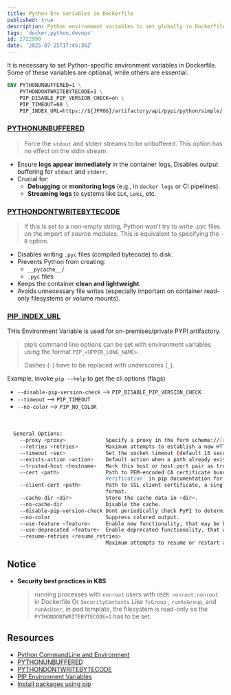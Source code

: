 ```yaml
---
title: Python Env Variables in Dockerfile
published: true
description: Python environment variables to set globally in Dockerfile
tags: 'docker,python,devops'
id: 2722999
date: '2025-07-25T17:45:36Z'
---
```


It is necessary to set Python-specific environment variables in Dockerfile. Some of these variables are optional, while others are essential.

```dockerfile
ENV PYTHONUNBUFFERED=1 \
    PYTHONDONTWRITEBYTECODE=1 \
    PIP_DISABLE_PIP_VERSION_CHECK=on \
    PIP_TIMEOUT=60 \
    PIP_INDEX_URL=https://${JFROG}/artifactory/api/pypi/python/simple/
```

### [PYTHONUNBUFFERED][envvar-PYTHONUNBUFFERED]

> Force the `stdout` and stderr streams to be unbuffered. This option has no effect on the stdin stream.

- Ensure **logs appear immediately** in the container logs, Disables output buffering for `stdout` and `stderr`.
- Crucial for:
  - **Debugging** or **monitoring logs** (e.g., in `docker logs` or CI pipelines).
  - **Streaming logs** to systems like `ELK`, `Loki`, etc.

### [PYTHONDONTWRITEBYTECODE][envvar-PYTHONDONTWRITEBYTECODE]

> If this is set to a non-empty string, Python won’t try to write .pyc files on the import of source modules. This is equivalent to specifying the `-B` option.

- Disables writing `.pyc` files (compiled bytecode) to disk.
- Prevents Python from creating:
  - `__pycache__/`
  - `.pyc` files
- Keeps the container **clean and lightweight**.
- Avoids unnecessary file writes (especially important on container read-only filesystems or volume mounts).

### [PIP_INDEX_URL][pip-env-variable]

THis Environment Variable is used for on-premises/private PYPI artifactory.

> pip’s command line options can be set with environment variables using the format `PIP_<UPPER_LONG_NAME>`.
>
> Dashes (`-`) have to be replaced with underscores (`_`).

Example, invoke `pip --help` to get the cli options (flags)

- `--disable-pip-version-check` --> `PIP_DISABLE_PIP_VERSION_CHECK`
- `--timeout` --> `PIP_TIMEOUT`
- `--no-color` --> `PIP_NO_COLOR` </br></br></br>

```bash
  General Options:
    --proxy <proxy>             Specify a proxy in the form scheme://[user:passwd@]proxy.server:port.
    --retries <retries>         Maximum attempts to establish a new HTTP connection. (default: 5)
    --timeout <sec>             Set the socket timeout (default 15 seconds).
    --exists-action <action>    Default action when a path already exists: (s)witch, (i)gnore, (w)ipe, (b)ackup, (a)bort.
    --trusted-host <hostname>   Mark this host or host:port pair as trusted, even though it does not have valid or any HTTPS.
    --cert <path>               Path to PEM-encoded CA certificate bundle. If provided, overrides the default. See 'SSL Certificate
                                Verification' in pip documentation for more information.
    --client-cert <path>        Path to SSL client certificate, a single file containing the private key and the certificate in PEM
                                format.
    --cache-dir <dir>           Store the cache data in <dir>.
    --no-cache-dir              Disable the cache.
    --disable-pip-version-check Dont periodically check PyPI to determine whether a new version of pip is available for download. Implied with --no-index.
    --no-color                  Suppress colored output.
    --use-feature <feature>     Enable new functionality, that may be backward incompatible.
    --use-deprecated <feature>  Enable deprecated functionality, that will be removed in the future.
    --resume-retries <resume_retries>
                                Maximum attempts to resume or restart an incomplete download. (default: 0)
```

## Notice

- **Security best practices in K8S**

  > running processes with `nonroot` users with `USER nonroot:nonroot` in Dockerfile Or `SecurityContexts` Like `fsGroup` , `runAsGroup`, and `runAsUser`, in pod template, the filesystem is read-only so the `PYTHONDONTWRITEBYTECODE=1` has to be set.

## Resources

- [Python CommandLine and Environment](https://docs.python.org/3/using/cmdline.html#command-line-and-environment)
- [PYTHONUNBUFFERED][envvar-PYTHONUNBUFFERED]
- [PYTHONDONTWRITEBYTECODE][envvar-PYTHONDONTWRITEBYTECODE]
- [PIP Environment Variables][pip-env-variable]
- [Install packages using pip][install-packages-using-pip]

[envvar-PYTHONUNBUFFERED]: https://docs.python.org/3/using/cmdline.html#envvar-PYTHONUNBUFFERED
[envvar-PYTHONDONTWRITEBYTECODE]: https://docs.python.org/3/using/cmdline.html#envvar-PYTHONDONTWRITEBYTECODE
[pip-env-variable]: https://pip.pypa.io/en/stable/topics/configuration/#environment-variables
[install-packages-using-pip]: https://packaging.python.org/en/latest/guides/installing-using-pip-and-virtual-environments/
